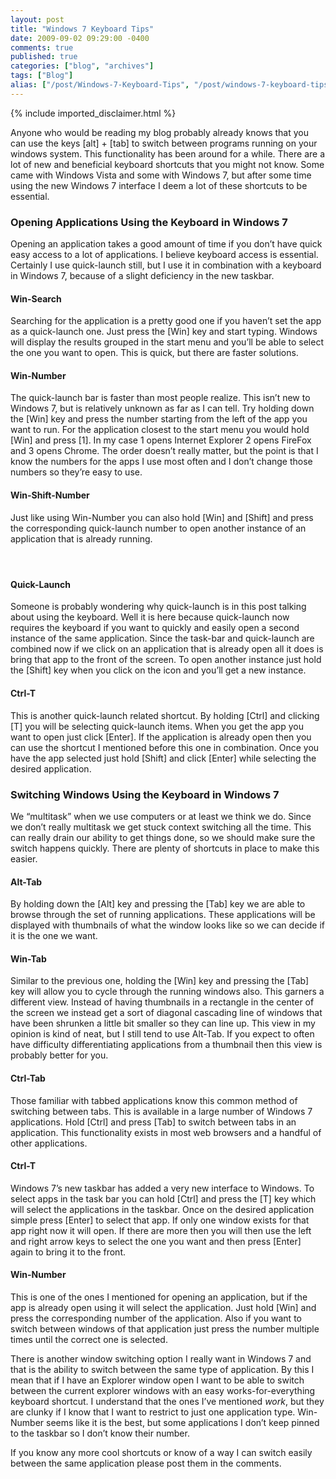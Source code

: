 ```yaml
---
layout: post
title: "Windows 7 Keyboard Tips"
date: 2009-09-02 09:29:00 -0400
comments: true
published: true
categories: ["blog", "archives"]
tags: ["Blog"]
alias: ["/post/Windows-7-Keyboard-Tips", "/post/windows-7-keyboard-tips"]
---
```

<!-- more -->
{% include imported_disclaimer.html %}
<p>Anyone who would be reading my blog probably already knows that you can use the keys [alt] + [tab] to switch between programs running on your windows system. This functionality has been around for a while. There are a lot of new and beneficial keyboard shortcuts that you might not know. Some came with Windows Vista and some with Windows 7, but after some time using the new Windows 7 interface I deem a lot of these shortcuts to be essential.</p>
<h3>Opening Applications Using the Keyboard in Windows 7</h3>
<p>Opening an application takes a good amount of time if you don&rsquo;t have quick easy access to a lot of applications. I believe keyboard access is essential. Certainly I use quick-launch still, but I use it in combination with a keyboard in Windows 7, because of a slight deficiency in the new taskbar.</p>
<h4>Win-Search</h4>
<p>Searching for the application is a pretty good one if you haven&rsquo;t set the app as a quick-launch one. Just press the [Win] key and start typing. Windows will display the results grouped in the start menu and you&rsquo;ll be able to select the one you want to open. This is quick, but there are faster solutions.</p>
<h4>Win-Number</h4>
<p>The quick-launch bar is faster than most people realize. This isn&rsquo;t new to Windows 7, but is relatively unknown as far as I can tell. Try holding down the [Win] key and press the number starting from the left of the app you want to run. For the application closest to the start menu you would hold [Win] and press [1]. In my case 1 opens Internet Explorer 2 opens FireFox and 3 opens Chrome. The order doesn&rsquo;t really matter, but the point is that I know the numbers for the apps I use most often and I don&rsquo;t change those numbers so they&rsquo;re easy to use.</p>
<h4>Win-Shift-Number</h4>
<p>Just like using Win-Number you can also hold [Win] and [Shift] and press the corresponding quick-launch number to open another instance of an application that is already running.</p>
<h4>&nbsp;</h4>
<h4>Quick-Launch</h4>
<p>Someone is probably wondering why quick-launch is in this post talking about using the keyboard. Well it is here because quick-launch now requires the keyboard if you want to quickly and easily open a second instance of the same application. Since the task-bar and quick-launch are combined now if we click on an application that is already open all it does is bring that app to the front of the screen. To open another instance just hold the [Shift] key when you click on the icon and you&rsquo;ll get a new instance.</p>
<h4>Ctrl-T</h4>
<p>This is another quick-launch related shortcut. By holding [Ctrl] and clicking [T] you will be selecting quick-launch items. When you get the app you want to open just click [Enter]. If the application is already open then you can use the shortcut I mentioned before this one in combination. Once you have the app selected just hold [Shift] and click [Enter] while selecting the desired application.</p>
<h3>Switching Windows Using the Keyboard in Windows 7</h3>
<p>We &ldquo;multitask&rdquo; when we use computers or at least we think we do. Since we don&rsquo;t really multitask we get stuck context switching all the time. This can really drain our ability to get things done, so we should make sure the switch happens quickly. There are plenty of shortcuts in place to make this easier.</p>
<h4>Alt-Tab</h4>
<p>By holding down the [Alt] key and pressing the [Tab] key we are able to browse through the set of running applications. These applications will be displayed with thumbnails of what the window looks like so we can decide if it is the one we want.</p>
<h4>Win-Tab</h4>
<p>Similar to the previous one, holding the [Win] key and pressing the [Tab] key will allow you to cycle through the running windows also. This garners a different view. Instead of having thumbnails in a rectangle in the center of the screen we instead get a sort of diagonal cascading line of windows that have been shrunken a little bit smaller so they can line up. This view in my opinion is kind of neat, but I still tend to use Alt-Tab. If you expect to often have difficulty differentiating applications from a thumbnail then this view is probably better for you.</p>
<h4>Ctrl-Tab</h4>
<p>Those familiar with tabbed applications know this common method of switching between tabs. This is available in a large number of Windows 7 applications. Hold [Ctrl] and press [Tab] to switch between tabs in an application. This functionality exists in most web browsers and a handful of other applications.</p>
<h4>Ctrl-T</h4>
<p>Windows 7&rsquo;s new taskbar has added a very new interface to Windows. To select apps in the task bar you can hold [Ctrl] and press the [T] key which will select the applications in the taskbar. Once on the desired application simple press [Enter] to select that app. If only one window exists for that app right now it will open. If there are more then you will then use the left and right arrow keys to select the one you want and then press [Enter] again to bring it to the front.</p>
<h4>Win-Number</h4>
<p>This is one of the ones I mentioned for opening an application, but if the app is already open using it will select the application. Just hold [Win] and press the corresponding number of the application. Also if you want to switch between windows of that application just press the number multiple times until the correct one is selected.</p>
<p>There is another window switching option I really want in Windows 7 and that is the ability to switch between the same type of application. By this I mean that if I have an Explorer window open I want to be able to switch between the current explorer windows with an easy works-for-everything keyboard shortcut. I understand that the ones I&rsquo;ve mentioned <em>work</em>, but they are clunky if I know that I want to restrict to just one application type. Win-Number seems like it is the best, but some applications I don&rsquo;t keep pinned to the taskbar so I don&rsquo;t know their number.</p>
<p>If you know any more cool shortcuts or know of a way I can switch easily between the same application please post them in the comments.</p>
